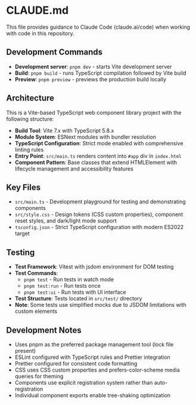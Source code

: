 # CLAUDE.md

This file provides guidance to Claude Code (claude.ai/code) when working with code in this repository.

## Development Commands

- **Development server**: `pnpm dev` - starts Vite development server
- **Build**: `pnpm build` - runs TypeScript compilation followed by Vite build
- **Preview**: `pnpm preview` - previews the production build locally

## Architecture

This is a Vite-based TypeScript web component library project with the following structure:

- **Build Tool**: Vite 7.x with TypeScript 5.8.x
- **Module System**: ESNext modules with bundler resolution
- **TypeScript Configuration**: Strict mode enabled with comprehensive linting rules
- **Entry Point**: `src/main.ts` renders content into `#app` div in `index.html`
- **Component Pattern**: Base classes that extend HTMLElement with lifecycle management and accessibility features

## Key Files

- `src/main.ts` - Development playground for testing and demonstrating components
- `src/style.css` - Design tokens (CSS custom properties), component reset styles, and dark/light mode support
- `tsconfig.json` - Strict TypeScript configuration with modern ES2022 target

## Testing

- **Test Framework**: Vitest with jsdom environment for DOM testing
- **Test Commands**: 
  - `pnpm test` - Run tests in watch mode
  - `pnpm test:run` - Run tests once
  - `pnpm test:ui` - Run tests with UI interface
- **Test Structure**: Tests located in `src/test/` directory
- **Note**: Some tests use simplified mocks due to JSDOM limitations with custom elements

## Development Notes

- Uses pnpm as the preferred package management tool (lock file present)
- ESLint configured with TypeScript rules and Prettier integration
- Prettier configured for consistent code formatting
- CSS uses CSS custom properties and prefers-color-scheme media queries for theming
- Components use explicit registration system rather than auto-registration
- Individual component exports enable tree-shaking optimization
